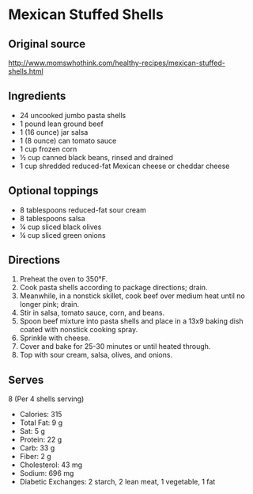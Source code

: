 # Mexican Stuffed Shells

## Original source
http://www.momswhothink.com/healthy-recipes/mexican-stuffed-shells.html

## Ingredients
-  24 uncooked jumbo pasta shells
-  1 pound lean ground beef
-  1 (16 ounce) jar salsa
-  1 (8 ounce) can tomato sauce
-  1 cup frozen corn
-  ½ cup canned black beans, rinsed and drained
-  1 cup shredded reduced-fat Mexican cheese or cheddar cheese

## Optional toppings
-  8 tablespoons reduced-fat sour cream
-  8 tablespoons salsa
-  ¼ cup sliced black olives
-  ¼ cup sliced green onions

## Directions
1.  Preheat the oven to 350°F.
1.  Cook pasta shells according to package directions; drain.
1.  Meanwhile, in a nonstick skillet, cook beef over medium heat until no longer pink; drain.
1.  Stir in salsa, tomato sauce, corn, and beans.
1.  Spoon beef mixture into pasta shells and place in a 13x9 baking dish coated with nonstick cooking spray.
1.  Sprinkle with cheese.
1.  Cover and bake for 25-30 minutes or until heated through.
1.  Top with sour cream, salsa, olives, and onions.

## Serves
8 (Per 4 shells serving)

-  Calories: 315
-  Total Fat: 9 g
-  Sat: 5 g
-  Protein: 22 g
-  Carb: 33 g
-  Fiber: 2 g
-  Cholesterol: 43 mg
-  Sodium: 696 mg
-  Diabetic Exchanges: 2 starch, 2 lean meat, 1 vegetable, 1 fat

